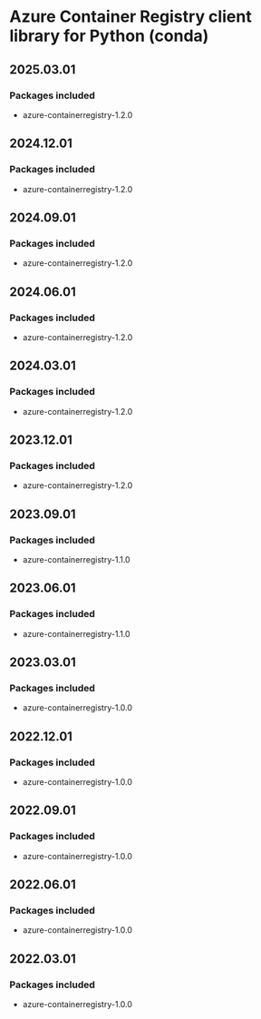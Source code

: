 # Azure Container Registry client library for Python (conda)

## 2025.03.01

### Packages included

- azure-containerregistry-1.2.0

## 2024.12.01

### Packages included

- azure-containerregistry-1.2.0

## 2024.09.01

### Packages included

- azure-containerregistry-1.2.0

## 2024.06.01

### Packages included

- azure-containerregistry-1.2.0

## 2024.03.01

### Packages included

- azure-containerregistry-1.2.0

## 2023.12.01

### Packages included

- azure-containerregistry-1.2.0

## 2023.09.01

### Packages included

- azure-containerregistry-1.1.0

## 2023.06.01

### Packages included

- azure-containerregistry-1.1.0

## 2023.03.01

### Packages included

- azure-containerregistry-1.0.0

## 2022.12.01

### Packages included

- azure-containerregistry-1.0.0

## 2022.09.01

### Packages included

- azure-containerregistry-1.0.0

## 2022.06.01

### Packages included

- azure-containerregistry-1.0.0

## 2022.03.01

### Packages included

- azure-containerregistry-1.0.0
